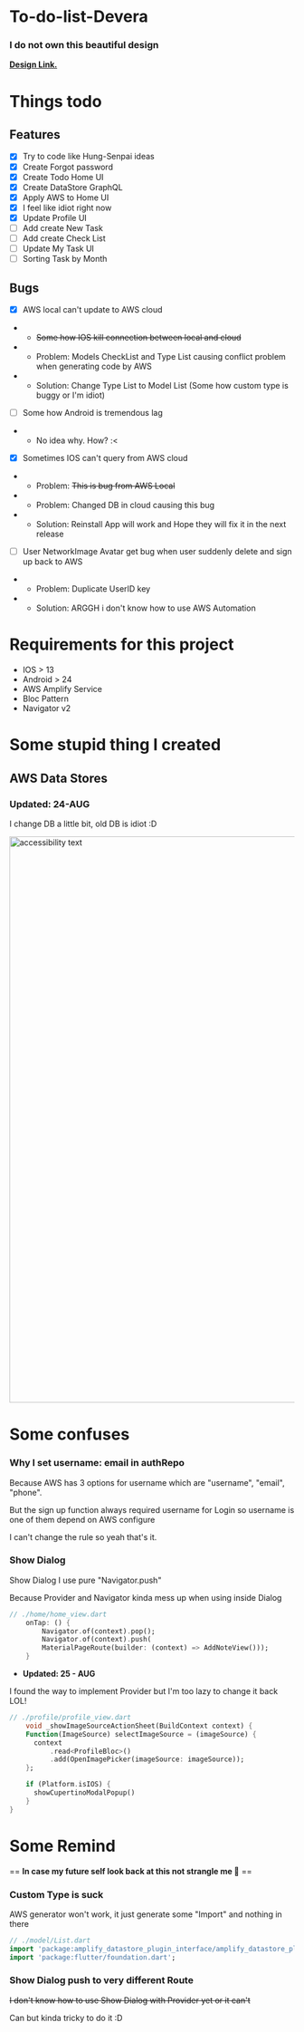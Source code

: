 # To-do-list-Devera

### I do not own this beautiful design

[**Design Link.**](https://www.figma.com/file/Lg4BWGwHR2L3Qwk6s0yIHO/Devera-Aking-To-Do-List-App?node-id=0%3A1)<br>

# Things todo

## Features

- [x] Try to code like Hung-Senpai ideas
- [x] Create Forgot password
- [x] Create Todo Home UI
- [x] Create DataStore GraphQL
- [x] Apply AWS to Home UI
- [x] I feel like idiot right now
- [x] Update Profile UI
- [ ] Add create New Task
- [ ] Add create Check List
- [ ] Update My Task UI
- [ ] Sorting Task by Month

## Bugs

- [x] AWS local can't update to AWS cloud
- - <strike>Some how IOS kill connection between local and cloud</strike>
- - Problem: Models CheckList and Type List causing conflict problem when generating code by AWS
- - Solution: Change Type List to Model List (Some how custom type is buggy or I'm idiot)

- [ ] Some how Android is tremendous lag
- - No idea why. How? :<

- [x] Sometimes IOS can't query from AWS cloud
- - Problem: <strike>This is bug from AWS Local</strike>
- - Problem: Changed DB in cloud causing this bug
- - Solution: Reinstall App will work and Hope they will fix it in the next release

- [ ] User NetworkImage Avatar get bug when user suddenly delete and sign up back to AWS
- - Problem: Duplicate UserID key
- - Solution: ARGGH i don't know how to use AWS Automation

# Requirements for this project

- IOS > 13
- Android > 24
- AWS Amplify Service
- Bloc Pattern
- Navigator v2

# Some stupid thing I created

## AWS Data Stores

### Updated: 24-AUG

I change DB a little bit, old DB is idiot :D

<img src="https://firebasestorage.googleapis.com/v0/b/wanders-b9bab.appspot.com/o/Main%20UI%20Images%2FScreen%20Shot%202021-08-24%20at%2021.23.27.png?alt=media&token=dde11b50-cfb1-4e4f-a11d-ff28f2e2b769" width="1000" alt="accessibility text">

# Some confuses

### Why I set username: email in authRepo

Because AWS has 3 options for username which are "username", "email", "phone".

But the sign up function always required username for Login so username is one of them depend on AWS configure

I can't change the rule so yeah that's it.

### Show Dialog

Show Dialog I use pure "Navigator.push"

Because Provider and Navigator kinda mess up when using inside Dialog

```dart
// ./home/home_view.dart
    onTap: () {
        Navigator.of(context).pop();
        Navigator.of(context).push(
        MaterialPageRoute(builder: (context) => AddNoteView()));
    }
```

- <b>Updated: 25 - AUG</b>

I found the way to implement Provider but I'm too lazy to change it back LOL!

```dart
// ./profile/profile_view.dart
    void _showImageSourceActionSheet(BuildContext context) {
    Function(ImageSource) selectImageSource = (imageSource) {
      context
          .read<ProfileBloc>()
          .add(OpenImagePicker(imageSource: imageSource));
    };

    if (Platform.isIOS) {
      showCupertinoModalPopup()
    }
}
```

# Some Remind

== <b>In case my future self look back at this not strangle me 👼</b> ==

### Custom Type is suck

AWS generator won't work, it just generate some "Import" and nothing in there

```dart
// ./model/List.dart
import 'package:amplify_datastore_plugin_interface/amplify_datastore_plugin_interface.dart';
import 'package:flutter/foundation.dart';
```

### Show Dialog push to very different Route

<strike>I don't know how to use Show Dialog with Provider yet or it can't</strike>

Can but kinda tricky to do it :D
